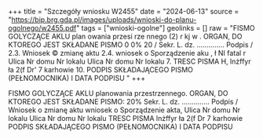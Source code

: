 +++
title = "Szczegóły wniosku W2455"
date = "2024-06-13"
source = "https://bip.brg.gda.pl/images/uploads/wnioski-do-planu-ogolnego/w2455.pdf"
tags = ["wnioski-ogolne"]
geolinks = []
raw = "FISMO GOLYCZĄCE AKLU plan owania przesi rze nnego (2)  r kj w . ORGAN, DO KTOREGO JEST SKŁADANE PISMO 0 0% 20 / Sekr. L. dz. .............. Podpis / 2.3. Wniosek © zmianę aktu 2.4. wniosek o Sporządzenie aku , ł NI fatal r Ulica Nr domu Nr lokalu Ulica Nr domu Nr lokalu 7. TRESC PISMA H, lnżffyr ła 2(f Dr' 7 karhowie 10. PODPIS SKŁADAJĄCEGO PISMO (PEŁNOMOCNIKA) I DATA PODPISU "
+++

FISMO GOLYCZĄCE AKLU planowania przestrzennego.
ORGAN, DO KTOREGO JEST SKŁADANE PISMO: 20%
Sekr. L. dz. .............. Podpis /
Wniosek o zmianę aktu wniosek o Sporządzenie akta,
Ulica Nr domu Nr lokalu
Ulica Nr domu Nr lokalu
TRESC PISMA
lnżffyr ła 2(f Dr 7 karhowie
PODPIS SKŁADAJĄCEGO PISMO (PEŁNOMOCNIKA) I DATA PODPISU


